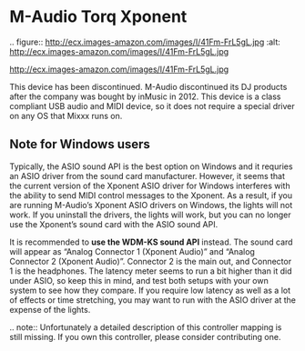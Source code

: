 M-Audio Torq Xponent
====================

.. figure:: http://ecx.images-amazon.com/images/I/41Fm-FrL5gL.jpg
   :alt: http://ecx.images-amazon.com/images/I/41Fm-FrL5gL.jpg

   http://ecx.images-amazon.com/images/I/41Fm-FrL5gL.jpg

This device has been discontinued. M-Audio discontinued its DJ products after the company was bought by inMusic in 2012. This device is a class compliant USB audio and MIDI device, so it does not
require a special driver on any OS that Mixxx runs on.

Note for Windows users
----------------------

Typically, the ASIO sound API is the best option on Windows and it requries an ASIO driver from the sound card manufacturer. However, it seems that the current version of the Xponent ASIO driver for
Windows interferes with the ability to send MIDI control messages to the Xponent. As a result, if you are running M-Audio’s Xponent ASIO drivers on Windows, the lights will not work. If you uninstall
the drivers, the lights will work, but you can no longer use the Xponent’s sound card with the ASIO sound API.

It is recommended to **use the WDM-KS sound API** instead. The sound card will appear as “Analog Connector 1 (Xponent Audio)” and “Analog Connector 2 (Xponent Audio)”. Connector 2 is the main out, and
Connector 1 is the headphones. The latency meter seems to run a bit higher than it did under ASIO, so keep this in mind, and test both setups with your own system to see how they compare. If you
require low latency as well as a lot of effects or time stretching, you may want to run with the ASIO driver at the expense of the lights.

.. note::
   Unfortunately a detailed description of this controller mapping is still missing.
   If you own this controller, please consider contributing one.
